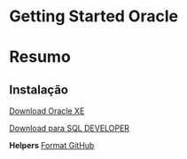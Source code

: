# Getting Started Oracle


# Resumo

## Instalação

[Download Oracle XE](https://www.oracle.com/technetwork/database/database-technologies/express-edition/downloads/index.html)

[Download para SQL DEVELOPER](https://www.oracle.com/technetwork/developer-tools/sql-developer/downloads/index.html)


**Helpers**
[Format GitHub](https://help.github.com/en/articles/basic-writing-and-formatting-syntax)
